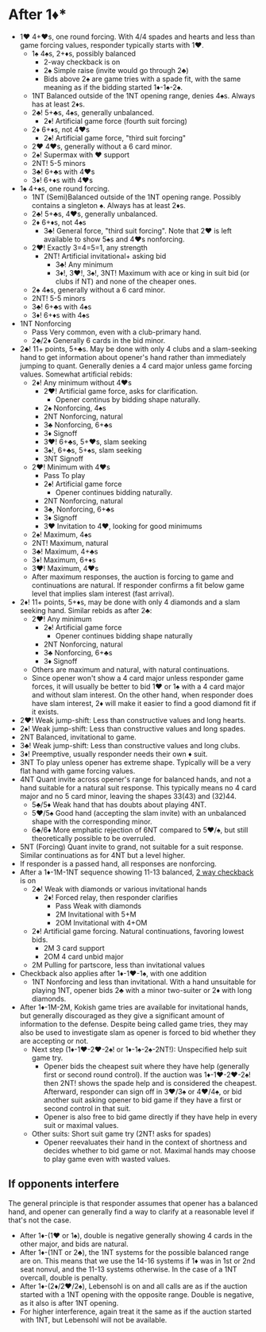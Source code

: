 # After 1:diamonds:\*

* 1♥️ 4+♥️s, one round forcing. With 4/4 spades and hearts and less than game
  forcing values, responder typically starts with 1♥️.
    * 1♠️ 4♠️s, 2+♦️s, possibly balanced
        * 2-way checkback is on
        * 2♠️ Simple raise (invite would go through 2♣️)
        * Bids above 2♠️ are game tries with a spade fit, with the same meaning
          as if the bidding started 1♦️-1♠️-2♠️.
    * 1NT Balanced outside of the 1NT opening range, denies 4♠️s. Always has at
      least 2♦️s.
    * 2♣️! 5+♣️s, 4♠️s, generally unbalanced.
        * 2♦️! Artificial game force (fourth suit forcing)
    * 2♦️ 6+♦️s, not 4♥️s
        * 2♠️! Artificial game force, "third suit forcing"
    * 2♥️ 4♥️s, generally without a 6 card minor.
    * 2♠️! Supermax with ♥️ support
    * 2NT! 5-5 minors
    * 3♣️! 6+♣️s with 4♥️s
    * 3♦️! 6+♦️s with 4♥️s
* 1♠️ 4+♠️s, one round forcing.
    * 1NT (Semi)Balanced outside of the 1NT opening range. Possibly contains a
      singleton ♠️. Always has at least 2♦️s.
    * 2♣️! 5+♣️s, 4♥️s, generally unbalanced.
    * 2♦️ 6+♦️s, not 4♠️s
        * 3♣️! General force, "third suit forcing". Note that 2♥️ is left
          available to show 5♠️s and 4♥️s nonforcing.
    * 2♥️! Exactly 3=4=5=1, any strength
        * 2NT! Artificial invitational+ asking bid
            * 3♣️! Any minimum
            * 3♦️!, 3♥️!, 3♠️!, 3NT! Maximum with ace or king in suit bid (or clubs
              if NT) and none of the cheaper ones.
    * 2♠️ 4♠️s, generally without a 6 card minor.
    * 2NT! 5-5 minors
    * 3♣️! 6+♣️s with 4♠️s
    * 3♦️! 6+♦️s with 4♠️s
* 1NT Nonforcing
    * Pass Very common, even with a club-primary hand.
    * 2♣️/2♦️ Generally 6 cards in the bid minor.
* 2♣️! 11+ points, 5+♣️s. May be done with only 4 clubs and a slam-seeking hand
  to get information about opener's hand rather than immediately jumping to
  quant. Generally denies a 4 card major unless game forcing values.  Somewhat
  artificial rebids:
    * 2♦️! Any minimum without 4♥️s
        * 2♥️! Artificial game force, asks for clarification.
            * Opener continus by bidding shape naturally.
        * 2♠️ Nonforcing, 4♠️s
        * 2NT Nonforcing, natural
        * 3♣️ Nonforcing, 6+♣️s 
        * 3♦️ Signoff
        * 3♥️! 6+♣️s, 5+♥️s, slam seeking
        * 3♠️!, 6+♣️s, 5+♠️s, slam seeking
        * 3NT Signoff
    * 2♥️! Minimum with 4♥️s
        * Pass To play
        * 2♠️! Artificial game force
            * Opener continues bidding naturally.
        * 2NT Nonforcing, natural
        * 3♣️, Nonforcing, 6+♣️s
        * 3♦️ Signoff
        * 3♥️ Invitation to 4♥️, looking for good minimums
    * 2♠️! Maximum, 4♠️s
    * 2NT! Maximum, natural
    * 3♣️! Maximum, 4+♣️s
    * 3♦️! Maximum, 6+♦️s
    * 3♥️! Maximum, 4♥️s
    * After maximum responses, the auction is forcing to game and continuations
      are natural. If responder confirms a fit below game level that implies
      slam interest (fast arrival).
* 2♦️! 11+ points, 5+♦️s, may be done with only 4 diamonds and a slam seeking
  hand. Similar rebids as after 2♣️:
    * 2♥️! Any minimum
        * 2♠️! Artificial game force
            * Opener continues bidding shape naturally
        * 2NT Nonforcing, natural
        * 3♣️ Nonforcing, 6+♣️s
        * 3♦️ Signoff
    * Others are maximum and natural, with natural continuations.
    * Since opener won't show a 4 card major unless responder game forces, it
      will usually be better to bid 1♥️ or 1♠️ with a 4 card major and without
      slam interest. On the other hand, when responder does have slam interest,
      2♦️ will make it easier to find a good diamond fit if it exists.
* 2♥️! Weak jump-shift: Less than constructive values and long hearts.
* 2♠️! Weak jump-shift: Less than constructive values and long spades.
* 2NT Balanced, invitational to game.
* 3♣️! Weak jump-shift: Less than constructive values and long clubs.
* 3♦️! Preemptive, usually responder needs their own ♦️ suit.
* 3NT To play unless opener has extreme shape. Typically will be a very flat
  hand with game forcing values.
* 4NT Quant invite across opener's range for balanced hands, and not a hand
  suitable for a natural suit response. This typically means no 4 card major
  and no 5 card minor, leaving the shapes 33(43) and (32)44.
    * 5♣️/5♦️ Weak hand that has doubts about playing 4NT.
    * 5♥️/5♠️ Good hand (accepting the slam invite) with an unbalanced shape with
      the corresponding minor.
    * 6♣️/6♦️ More emphatic rejection of 6NT compared to 5♥️/♠️, but still
      theoretically possible to be overruled.
* 5NT (Forcing) Quant invite to grand, not suitable for a suit response.
  Similar continuations as for 4NT but a level higher.
* If responder is a passed hand, all responses are nonforcing.
* After a 1♦️-1M-1NT sequence showing 11-13 balanced,
  [2 way checkback](https://www.youtube.com/watch?v=5_RD8ycgRT8) is on
    * 2♣️! Weak with diamonds or various invitational hands
        * 2♦️! Forced relay, then responder clarifies
            * Pass Weak with diamonds
            * 2M Invitational with 5+M
            * 2OM Invitational with 4+OM
    * 2♦️! Artificial game forcing. Natural continuations, favoring lowest bids.
        * 2M 3 card support
        * 2OM 4 card unbid major
    * 2M Pulling for partscore, less than invitational values
* Checkback also applies after 1♦️-1♥️-1♠️, with one addition
    * 1NT Nonforcing and less than invitational. With a hand unsuitable for
      playing 1NT, opener bids 2♣️ with a minor two-suiter or 2♦️ with long
      diamonds.
* After 1♦️-1M-2M, Kokish game tries are available for invitational hands, but
  generally discouraged as they give a significant amount of information to the
  defense. Despite being called game tries, they may also be used to investigate
  slam as opener is forced to bid whether they are accepting or not.
    * Next step (1♦️-1♥️-2♥️-2♠️! or 1♦️-1♠️-2♠️-2NT!): Unspecified help suit game try.
        * Opener bids the cheapest suit where they have help (generally first or
          second round control). If the auction was 1♦️-1♥️-2♥️-2♠️! then 2NT! shows
          the spade help and is considered the cheapest. Afterward, responder
          can sign off in 3♥️/3♠️ or 4♥️/4♠️, or bid another suit asking opener to
          bid game if they have a first or second control in that suit.
        * Opener is also free to bid game directly if they have help in every
          suit or maximal values.
    * Other suits: Short suit game try (2NT! asks for spades)
        * Opener reevaluates their hand in the context of shortness and decides
          whether to bid game or not. Maximal hands may choose to play game even
          with wasted values.

## If opponents interfere

The general principle is that responder assumes that opener has a balanced
hand, and opener can generally find a way to clarify at a reasonable level if
that's not the case.

* After 1♦️-(1♥️ or 1♠️), double is negative generally showing 4 cards in the other
  major, and bids are natural.
* After 1♦️-(1NT or 2♣️), the 1NT systems for the possible balanced range are on.
  This means that we use the 14-16 systems if 1♦️ was in 1st or 2nd seat nonvul,
  and the 11-13 systems otherwise. In the case of a 1NT overcall, double is
  penalty.
* After 1♦️-(2♦️/2♥️/2♠️), Lebensohl is on and all calls are as if the auction
  started with a 1NT opening with the opposite range. Double is negative, as it
  also is after 1NT opening.
* For higher interference, again treat it the same as if the auction started
  with 1NT, but Lebensohl will not be available.
